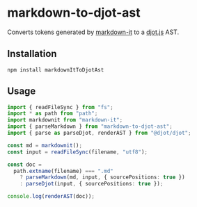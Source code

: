 # markdown-to-djot-ast

Converts tokens generated by [markdown-it](https://markdown-it.github.io/) to a [djot.js](https://github.com/jgm/djot.js) AST.

## Installation

```
npm install markdownItToDjotAst
```

## Usage

```ts
import { readFileSync } from "fs";
import * as path from "path";
import markdownit from "markdown-it";
import { parseMarkdown } from "markdown-to-djot-ast";
import { parse as parseDjot, renderAST } from "@djot/djot";

const md = markdownit();
const input = readFileSync(filename, "utf8");

const doc =
  path.extname(filename) === ".md"
    ? parseMarkdown(md, input, { sourcePositions: true })
    : parseDjot(input, { sourcePositions: true });

console.log(renderAST(doc));
```
